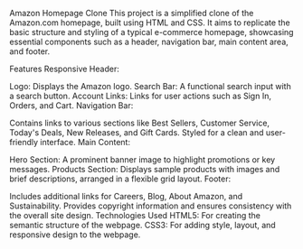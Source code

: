 Amazon Homepage Clone
This project is a simplified clone of the Amazon.com homepage, built using HTML and CSS. It aims to replicate the basic structure and styling of a typical e-commerce homepage, showcasing essential components such as a header, navigation bar, main content area, and footer.

Features
Responsive Header:

Logo: Displays the Amazon logo.
Search Bar: A functional search input with a search button.
Account Links: Links for user actions such as Sign In, Orders, and Cart.
Navigation Bar:

Contains links to various sections like Best Sellers, Customer Service, Today's Deals, New Releases, and Gift Cards.
Styled for a clean and user-friendly interface.
Main Content:

Hero Section: A prominent banner image to highlight promotions or key messages.
Products Section: Displays sample products with images and brief descriptions, arranged in a flexible grid layout.
Footer:

Includes additional links for Careers, Blog, About Amazon, and Sustainability.
Provides copyright information and ensures consistency with the overall site design.
Technologies Used
HTML5: For creating the semantic structure of the webpage.
CSS3: For adding style, layout, and responsive design to the webpage.
